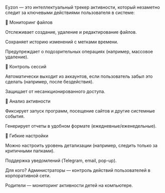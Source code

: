 Eyzon — это интеллектуальный трекер активности, который незаметно следит за ключевыми действиями пользователя в системе:

🔹 Мониторинг файлов

Отслеживает создание, удаление и редактирование файлов.

Сохраняет историю изменений с метками времени.

Предупреждает о подозрительных операциях (например, массовое удаление).

🔹 Контроль сессий

Автоматически выходит из аккаунтов, если пользователь забыл это сделать (например, после бездействия).

Защищает от несанкционированного доступа.

🔹 Анализ активности

Фиксирует запуск программ, посещение сайтов и другие системные события.

Генерирует отчеты в удобном формате (ежедневные/еженедельные).

🔹 Гибкие настройки

Можно настроить уровень детализации (например, следить только за критичными папками).

Поддержка уведомлений (Telegram, email, pop-up).

Для кого?
Администраторы — контроль действий пользователей в корпоративной сети.

Родители — мониторинг активности детей на компьютере.

